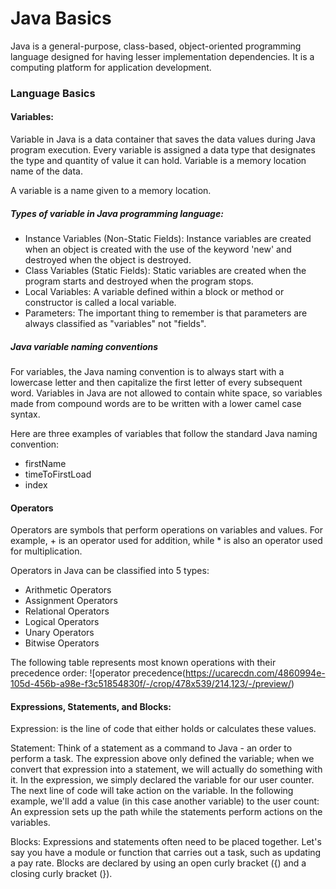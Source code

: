 # Java Basics
Java is a general-purpose, class-based, object-oriented programming language designed for having lesser implementation dependencies. It is a computing platform for application development. 
### Language Basics
#### Variables:
Variable in Java is a data container that saves the data values during Java program execution. Every variable is assigned a data type that designates the type and quantity of value it can hold. Variable is a memory location name of the data.

A variable is a name given to a memory location.

##### Types of variable in Java programming language:

- Instance Variables (Non-Static Fields):
Instance variables are created when an object is created with the use of the keyword 'new' and destroyed when the object is destroyed.
- Class Variables (Static Fields):
Static variables are created when the program starts and destroyed when the program stops.
- Local Variables:
A variable defined within a block or method or constructor is called a local variable.
- Parameters:
The important thing to remember is that parameters are always classified as "variables" not "fields".
##### Java variable naming conventions

For variables, the Java naming convention is to always start with a lowercase letter and then capitalize the first letter of every subsequent word. Variables in Java are not allowed to contain white space, so variables made from compound words are to be written with a lower camel case syntax.

Here are three examples of variables that follow the standard Java naming convention:
- firstName
- timeToFirstLoad
- index

#### Operators
Operators are symbols that perform operations on variables and values. For example, + is an operator used for addition, while * is also an operator used for multiplication.

Operators in Java can be classified into 5 types:
- Arithmetic Operators
- Assignment Operators
- Relational Operators
- Logical Operators
- Unary Operators
- Bitwise Operators

The following table represents most known operations with their precedence order:
![operator precedence(https://ucarecdn.com/4860994e-105d-456b-a98e-f3c51854830f/-/crop/478x539/214,123/-/preview/)

#### Expressions, Statements, and Blocks:
Expression: is the line of code that either holds or calculates these values.

Statement:
Think of a statement as a command to Java - an order to perform a task. The expression above only defined the variable; when we convert that expression into a statement, we will actually do something with it.
In the expression, we simply declared the variable for our user counter. The next line of code will take action on the variable. In the following example, we'll add a value (in this case another variable) to the user count:
An expression sets up the path while the statements perform actions on the variables.

Blocks:
Expressions and statements often need to be placed together. Let's say you have a module or function that carries out a task, such as updating a pay rate. Blocks are declared by using an open curly bracket ({) and a closing curly bracket (}).
